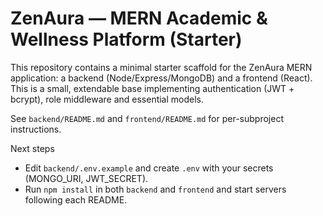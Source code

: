 # ZenAura — MERN Academic & Wellness Platform (Starter)

This repository contains a minimal starter scaffold for the ZenAura MERN application: a backend (Node/Express/MongoDB) and a frontend (React). This is a small, extendable base implementing authentication (JWT + bcrypt), role middleware and essential models.

See `backend/README.md` and `frontend/README.md` for per-subproject instructions.

Next steps
- Edit `backend/.env.example` and create `.env` with your secrets (MONGO_URI, JWT_SECRET).
- Run `npm install` in both `backend` and `frontend` and start servers following each README.
